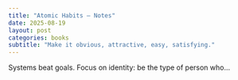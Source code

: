 ```yaml
---
title: "Atomic Habits — Notes"
date: 2025-08-19
layout: post
categories: books
subtitle: "Make it obvious, attractive, easy, satisfying."
---
```


Systems beat goals. Focus on identity: be the type of person who…